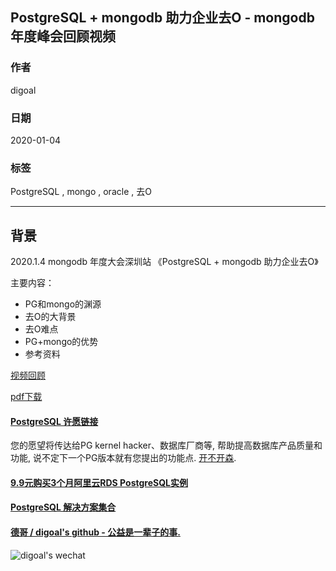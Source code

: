 ## PostgreSQL + mongodb 助力企业去O - mongodb 年度峰会回顾视频 
                                                                                                             
### 作者                                                                    
digoal                                                                                                             
                                                                                                             
### 日期                                                                                                             
2020-01-04                                                                                                         
                                                                                                             
### 标签                                                                                                             
PostgreSQL , mongo , oracle , 去O   
                                                                                                             
----                                                                                                             
                                                                                                             
## 背景    
  
2020.1.4 mongodb 年度大会深圳站 《PostgreSQL + mongodb 助力企业去O》  
  
主要内容：  
  
- PG和mongo的渊源   
- 去O的大背景  
- 去O难点  
- PG+mongo的优势   
- 参考资料  
  
[视频回顾](http://www.itdks.com/Home/Course/detail?id=117606)    
  
[pdf下载](20200104_01_doc_001.pdf)  
  
    
  
  
  
  
  
  
  
  
  
  
  
  
  
  
  
  
  
  
  
  
  
  
  
  
  
  
  
  
  
  
  
  
  
  
  
  
  
  
  
  
  
  
  
#### [PostgreSQL 许愿链接](https://github.com/digoal/blog/issues/76 "269ac3d1c492e938c0191101c7238216")
您的愿望将传达给PG kernel hacker、数据库厂商等, 帮助提高数据库产品质量和功能, 说不定下一个PG版本就有您提出的功能点. [开不开森](https://github.com/digoal/blog/issues/76 "269ac3d1c492e938c0191101c7238216").  
  
  
#### [9.9元购买3个月阿里云RDS PostgreSQL实例](https://www.aliyun.com/database/postgresqlactivity "57258f76c37864c6e6d23383d05714ea")
  
  
#### [PostgreSQL 解决方案集合](https://yq.aliyun.com/topic/118 "40cff096e9ed7122c512b35d8561d9c8")
  
  
#### [德哥 / digoal's github - 公益是一辈子的事.](https://github.com/digoal/blog/blob/master/README.md "22709685feb7cab07d30f30387f0a9ae")
  
  
![digoal's wechat](../pic/digoal_weixin.jpg "f7ad92eeba24523fd47a6e1a0e691b59")
  
